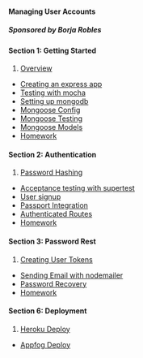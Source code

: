 #### Managing User Accounts
##### Sponsored by Borja Robles

#### Section 1: Getting Started
1. [Overview][]
* [Creating an express app][]
* [Testing with mocha][]
* [Setting up mongodb][]
* [Mongoose Config][]
* [Mongoose Testing][]
* [Mongoose Models][]
* [Homework][Homework 1]

#### Section 2: Authentication
1. [Password Hashing][]
* [Acceptance testing with supertest][]
* [User signup][]
* [Passport Integration][]
* [Authenticated Routes][]
* [Homework][Homework 2]

#### Section 3: Password Rest
1. [Creating User Tokens][]
* [Sending Email with nodemailer][]
* [Password Recovery][]
* [Homework][Homework 3]

#### Section 6: Deployment
1. [Heroku Deploy][]
* [Appfog Deploy][]

[Overview]:                           /tutorials/express/authentication/1/01
[Creating an express app]:            /tutorials/express/authentication/1/02
[Testing with mocha]:                 /tutorials/express/authentication/1/03
[Setting up mongodb]:                 /tutorials/express/authentication/1/04
[Mongoose Config]:                    /tutorials/express/authentication/1/05
[Mongoose Testing]:                   /tutorials/express/authentication/1/06
[Mongoose Models]:                    /tutorials/express/authentication/1/07
[Homework 1]:                         /tutorials/express/authentication/1/08
[Password Hashing]:                   /tutorials/express/authentication/2/01
[Acceptance testing with supertest]:  /tutorials/express/authentication/2/02
[User signup]:                        /tutorials/express/authentication/2/03
[Passport Integration]:               /tutorials/express/authentication/2/04
[Authenticated Routes]:               /tutorials/express/authentication/2/05
[Homework 2]:                         /tutorials/express/authentication/2/06
[Creating User Tokens]:               /tutorials/express/authentication/3/01
[Sending Email with nodemailer]:      /tutorials/express/authentication/3/02
[Password Recovery]:                  /tutorials/express/authentication/3/03
[Homework 3]:                         /tutorials/express/authentication/3/04
[Heroku Deploy]:                      /tutorials/express/authentication/6/01
[Appfog Deploy]:                      /tutorials/express/authentication/6/02
